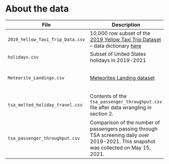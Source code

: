 # About the data

| File | Description | Source |
| --- | --- | --- |
| `2019_Yellow_Taxi_Trip_Data.csv` | 10,000 row subset of the [2019 Yellow Taxi Trip Dataset](https://data.cityofnewyork.us/Transportation/2019-Yellow-Taxi-Trip-Data/2upf-qytp) &ndash; data dictionary [here](https://www1.nyc.gov/assets/tlc/downloads/pdf/data_dictionary_trip_records_yellow.pdf) | NYC Open Data |
| `holidays.csv` | Subset of United States holidays in 2019-2021 | N/A |
| `Meteorite_Landings.csv` | [Meteorites Landing dataset](https://data.nasa.gov/Space-Science/Meteorite-Landings/gh4g-9sfh) | NASA's Open Data Portal |
| `tsa_melted_holiday_travel.csv` | Contents of the `tsa_passenger_throughput.csv` file after data wrangling in section 2. | Original data source: [TSA.gov](https://www.tsa.gov/coronavirus/passenger-throughput) |
| `tsa_passenger_throughput.csv` | Comparison of the number of passengers passing through TSA screening daily over 2019-2021. This snapshot was collected on May 15, 2021. | [TSA.gov](https://www.tsa.gov/coronavirus/passenger-throughput) |
